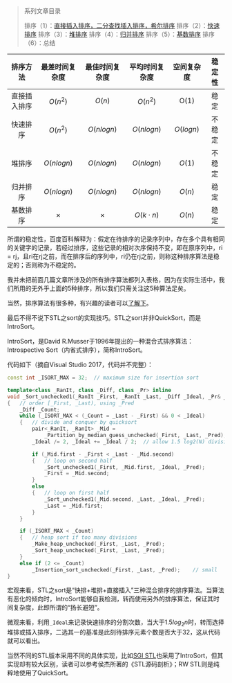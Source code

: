 > 系列文章目录
>
> 排序（1）：[直接插入排序，二分查找插入排序，希尔排序](http://www.61mon.com/index.php/archives/193/)
> 排序（2）：[快速排序](http://www.61mon.com/index.php/archives/201/)
> 排序（3）：[堆排序](http://www.61mon.com/index.php/archives/202/)
> 排序（4）：[归并排序](http://www.61mon.com/index.php/archives/203/)
> 排序（5）：[基数排序](http://www.61mon.com/index.php/archives/204/)
> 排序（6）：总结

|  排序方法  |  最差时间复杂度   |  最佳时间复杂度   |  平均时间复杂度   |   空间复杂度   | 稳定性  |
| :----: | :--------: | :--------: | :--------: | :-------: | :--: |
| 直接插入排序 |  $O(n^2)$  |   $O(n)$   |  $O(n^2)$  |   O(1)    |  稳定  |
|  快速排序  |  $O(n^2)$  | $O(nlogn)$ | $O(nlogn)$ | $O(logn)$ | 不稳定  |
|  堆排序   | $O(nlogn)$ | $O(nlogn)$ | $O(nlogn)$ |  $O(1)$   | 不稳定  |
|  归并排序  | $O(nlogn)$ | $O(nlogn)$ | $O(nlogn)$ |  $O(n)$   |  稳定  |
|  基数排序  |    $×$     |    $×$     |  $O(k⋅n)$  |  $O(n)$   |  稳定  |

所谓的稳定性，百度百科解释为：假定在待排序的记录序列中，存在多个具有相同的关键字的记录，若经过排序，这些记录的相对次序保持不变，即在原序列中，ri = rj，且ri在rj之前，而在排序后的序列中，ri仍在rj之前，则称这种排序算法是稳定的；否则称为不稳定的。

我并未把前面几篇文章所涉及的所有排序算法都列入表格，因为在实际生活中，我们所用的无外乎上面的5种排序，所以我们只需关注这5种算法足矣。

当然，排序算法有很多种，有兴趣的读者可以[了解下](https://zh.wikipedia.org/wiki/%E6%8E%92%E5%BA%8F%E7%AE%97%E6%B3%95)。

最后不得不说下STL之sort的实现技巧。STL之sort并非QuickSort，而是IntroSort。

IntroSort，是David R.Musser于1996年提出的一种混合式排序算法：Introspective Sort（内省式排序），简称IntroSort。

代码如下（摘自Visual Studio 2017，代码并不完整）：

```c++
const int _ISORT_MAX = 32;	// maximum size for insertion sort

template<class _RanIt, class _Diff, class _Pr> inline
void _Sort_unchecked1(_RanIt _First, _RanIt _Last, _Diff _Ideal, _Pr& _Pred)
{	// order [_First, _Last), using _Pred
    _Diff _Count;
    while (_ISORT_MAX < (_Count = _Last - _First) && 0 < _Ideal)
    {	// divide and conquer by quicksort
        pair<_RanIt, _RanIt> _Mid =
            _Partition_by_median_guess_unchecked(_First, _Last, _Pred);
        _Ideal /= 2, _Ideal += _Ideal / 2;	// allow 1.5 log2(N) divisions

        if (_Mid.first - _First < _Last - _Mid.second)
        {	// loop on second half
            _Sort_unchecked1(_First, _Mid.first, _Ideal, _Pred);
            _First = _Mid.second;
        }
        else
        {	// loop on first half
            _Sort_unchecked1(_Mid.second, _Last, _Ideal, _Pred);
            _Last = _Mid.first;
        }
    }

    if (_ISORT_MAX < _Count)
    {	// heap sort if too many divisions
        _Make_heap_unchecked(_First, _Last, _Pred);
        _Sort_heap_unchecked(_First, _Last, _Pred);
    }
    else if (2 <= _Count)
        _Insertion_sort_unchecked(_First, _Last, _Pred);	// small
}

```

宏观来看，STL之sort是“快排+堆排+直接插入”三种混合排序的排序算法。当算法有恶化的倾向时，IntroSort能够自我检测，转而使用另外的排序算法，保证其时间复杂度，此即所谓的“扬长避短”。

微观来看，利用`_Ideal`来记录快速排序的分割次数，当大于$1.5log_2n$时，转而选择堆排或插入排序，二选其一的基准是此刻待排序元素个数是否大于$32$，这从代码就可以看出。

当然不同的STL版本采用不同的具体实现，比如[SGI STL](http://www.sgi.com/tech/stl/)也采用了IntroSort，但其实现却有较大区别，读者可以参考侯杰所著的《STL源码剖析》；RW STL则是纯粹地使用了QuickSort。
